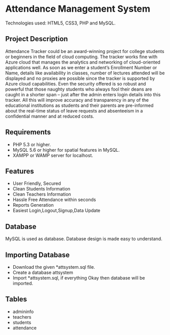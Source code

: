 # Attendance Management System
Technologies used:  HTML5, CSS3, PHP and MySQL.

## Project Description
  Attendance Tracker could be an award-winning project for college students or beginners in the field of cloud computing. The tracker works fine with Azure cloud that manages     the analytics and networking of cloud-oriented applications well. As soon as we enter a student’s Enrollment Number or Name, details like availability in classes, number of     lectures attended will be displayed and no proxies are possible since the tracker is supported by Azure cloud capabilities. Even the security offered is so robust and           powerful that those naughty students who always fool their deans are caught in a shorter span – just after the admin enters login details into this tracker. All this will       improve accuracy and transparency in any of the educational institutions as students and their parents are pre-informed about the real-time status of leave requests and         absenteeism in a confidential manner and at reduced costs.

## Requirements
  - PHP 5.3 or higher.
  - MySQL 5.6 or higher for spatial features in MySQL.
  - XAMPP or WAMP server for localhost. 

## Features
- User Friendly, Secured 
- Clean Students Information
- Clean Teachers Information
- Hassle Free Attendance within seconds
- Reports Generation 
- Easiest Login,Logout,Signup,Data Update 

## Database
MySQL is used as database. Database design is made easy to understand.
## Importing Database
- Download the given \*attsystem.sql file.
- Create a database attsystem
- Import \*attsystem.sql, if everything Okay then database will be imported.


## Tables
- admininfo
- teachers
- students
- attendance

